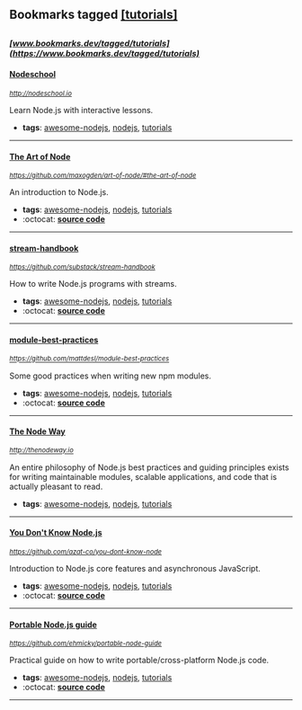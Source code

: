 ## Bookmarks tagged [[tutorials]](https://www.bookmarks.dev?q=[tutorials])

_<sup><sup>[www.bookmarks.dev/tagged/tutorials](https://www.bookmarks.dev/tagged/tutorials)</sup></sup>_
---
#### [Nodeschool](http://nodeschool.io)
_<sup>http://nodeschool.io</sup>_

Learn Node.js with interactive lessons.
* **tags**: [awesome-nodejs](../tagged/awesome-nodejs.md), [nodejs](../tagged/nodejs.md), [tutorials](../tagged/tutorials.md)
---
#### [The Art of Node](https://github.com/maxogden/art-of-node/#the-art-of-node)
_<sup>https://github.com/maxogden/art-of-node/#the-art-of-node</sup>_

An introduction to Node.js.
* **tags**: [awesome-nodejs](../tagged/awesome-nodejs.md), [nodejs](../tagged/nodejs.md), [tutorials](../tagged/tutorials.md)
* :octocat: **[source code](https://github.com/maxogden/art-of-node/#the-art-of-node)**
---
#### [stream-handbook](https://github.com/substack/stream-handbook)
_<sup>https://github.com/substack/stream-handbook</sup>_

How to write Node.js programs with streams.
* **tags**: [awesome-nodejs](../tagged/awesome-nodejs.md), [nodejs](../tagged/nodejs.md), [tutorials](../tagged/tutorials.md)
* :octocat: **[source code](https://github.com/substack/stream-handbook)**
---
#### [module-best-practices](https://github.com/mattdesl/module-best-practices)
_<sup>https://github.com/mattdesl/module-best-practices</sup>_

Some good practices when writing new npm modules.
* **tags**: [awesome-nodejs](../tagged/awesome-nodejs.md), [nodejs](../tagged/nodejs.md), [tutorials](../tagged/tutorials.md)
* :octocat: **[source code](https://github.com/mattdesl/module-best-practices)**
---
#### [The Node Way](http://thenodeway.io)
_<sup>http://thenodeway.io</sup>_

An entire philosophy of Node.js best practices and guiding principles exists for writing maintainable modules, scalable applications, and code that is actually pleasant to read.
* **tags**: [awesome-nodejs](../tagged/awesome-nodejs.md), [nodejs](../tagged/nodejs.md), [tutorials](../tagged/tutorials.md)
---
#### [You Don't Know Node.js](https://github.com/azat-co/you-dont-know-node)
_<sup>https://github.com/azat-co/you-dont-know-node</sup>_

Introduction to Node.js core features and asynchronous JavaScript.
* **tags**: [awesome-nodejs](../tagged/awesome-nodejs.md), [nodejs](../tagged/nodejs.md), [tutorials](../tagged/tutorials.md)
* :octocat: **[source code](https://github.com/azat-co/you-dont-know-node)**
---
#### [Portable Node.js guide](https://github.com/ehmicky/portable-node-guide)
_<sup>https://github.com/ehmicky/portable-node-guide</sup>_

Practical guide on how to write portable/cross-platform Node.js code.
* **tags**: [awesome-nodejs](../tagged/awesome-nodejs.md), [nodejs](../tagged/nodejs.md), [tutorials](../tagged/tutorials.md)
* :octocat: **[source code](https://github.com/ehmicky/portable-node-guide)**
---
